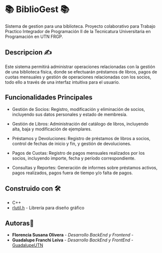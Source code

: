 # 📚 BiblioGest 📚
Sistema de gestion para una biblioteca. Proyecto colaborativo para Trabajo Practico Integrador de Programación II de la Tecnicatura Universitaria en Programación en UTN FRGP.

## Descripcion ✍
Este sistema permitirá administrar operaciones relacionadas con la gestión de una biblioteca física, donde se efectuarán préstamos de libros, pagos de cuotas mensuales y gestión de operaciones relacionadas con los socios, todo ello a través de una interfaz intuitiva para el usuario.

## Funcionalidades Principales  
* Gestión de Socios: Registro, modificación y eliminación de socios, incluyendo sus datos personales y estado de membresía.

* Gestión de Libros: Administración del catálogo de libros, incluyendo alta, baja y modificación de ejemplares.

* Préstamos y Devoluciones: Registro de préstamos de libros a socios, control de fechas de inicio y fin, y gestión de devoluciones.

* Pagos de Cuotas: Registro de pagos mensuales realizados por los socios, incluyendo importe, fecha y período correspondiente.

* Consultas y Reportes: Generación de informes sobre préstamos activos, pagos realizados, pagos fuera de tiempo y/o falta de pagos.

## Construido con 🛠️

* C++ 
* [rlutil.h](https://tapiov.net/rlutil/docs/HTML/files/rlutil-h.html) - Librería para diseño gráfico

## Autoras📝
* **Florencia Susana Olivera** - *Desarrollo BackEnd y Frontend* - 
*  **Guadalupe Franchi Leiva** - *Desarrollo BackEnd y FrontEnd* - [GuadalupeUTN](https://github.com/GuadalupeUTN)
